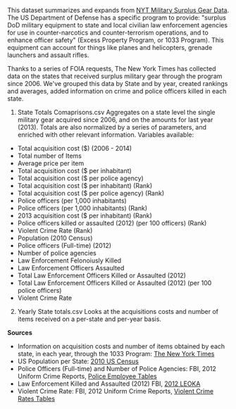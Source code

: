 This dataset summarizes and expands from [NYT Military Surplus Gear Data](https://github.com/TheUpshot/Military-Surplus-Gear).
The US Department of Defense has a specific program to provide: 
"surplus DoD military equipment to state and local civilian law enforcement agencies for use in counter-narcotics and counter-terrorism operations, and to enhance officer safety" (Excess Property Program, or 1033 Program). 
This equipment can account for things like planes and helicopters,  grenade launchers and assault rifles.

Thanks to a series of FOIA requests, The New York Times has collected data on the states that received surplus military gear through the program since 2006. 
We've grouped this data by State and by year, created rankings and averages, added information on crime and police officers killed in each state.


1. State Totals Comaprisons.csv
Aggregates on a state level the single military gear acquired since 2006, and on the amounts for last year (2013). Totals are also normalized by a series of parameters, and enriched with other relevant information.
Variables available:

  - Total acquisition cost ($) (2006 - 2014)	
  - Total number of Items	
  - Average price per item	
  - Total acquisition cost ($ per inhabitant)	
  - Total acquisition cost ($ per police agency)	
  - Total acquisition cost ($ per inhabitant) (Rank)	
  - Total acquisition cost ($ per police agency) (Rank)	
  - Police officers (per 1,000 inhabitants)	
  - Police officers (per 1,000 inhabitants) (Rank)	
  - 2013 acquisition cost ($ per inhabitant) (Rank)	
  - Police officers killed or assaulted (2012) (per 100 officers) (Rank)	
  - Violent Crime Rate (Rank)	
  - Population (2010 Census)	
  - Police officers (Full-time) (2012)	
  - Number of police agencies	
  - Law Enforcement Felonoiusly Killed	
  - Law Enforcement Officers Assaulted	
  - Total Law Enforcement Officers Killed or Assaulted (2012)
  - Total Law Enforcement Officers Killed or Assaulted (2012) (per 100 police officers)	
  - Violent Crime Rate

2. Yearly State totals.csv
Looks at the acquisitions costs and number of items received on a per-state and per-year basis.


<b>Sources</b>

- Information on acquisition costs and number of items obtained by each state, in each year, through the 1033 Program: [The New York Times](https://github.com/TheUpshot/Military-Surplus-Gear)
- US Population per State: [2010 US Census](http://www.census.gov/2010census/data/)
- Police Officers (Full-time) and Number of Police Agencies: FBI, 2012 Uniform Crime Reports, [Police Employee Tables](http://www.fbi.gov/about-us/cjis/ucr/crime-in-the-u.s/2012/crime-in-the-u.s.-2012/police_employee_data/police_employee_data)
- Law Enforcement Killed and Assaulted (2012)	FBI, [2012 LEOKA](http://www.fbi.gov/about-us/cjis/ucr/leoka/2012) 
- Violent Crime Rate: FBI, 2012 Uniform Crime Reports, [Violent Crime Rates Tables](http://www.ucrdatatool.gov/Search/Crime/State/RunCrimeOneYearofData.cfm)
